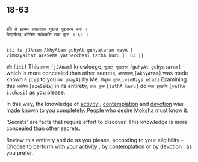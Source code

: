 ## 18-63


```shloka-sa

इति ते ज्ञानम् आख्यातम् गुह्यात् गुह्यतरम् मया ।
विमृश्यैतत् अशेषेण यथेच्छसि तथा कुरु ॥ ६३ ॥

```
```shloka-sa-hk

iti te jJAnam AkhyAtam guhyAt guhyataram mayA |
vimRzyaitat azeSeNa yathecchasi tathA kuru || 63 ||

```
`इति` `[iti]` This `ज्ञानम्` `[jJAnam]` knowledge, `गुह्यात् गुह्यतरम्` `[guhyAt guhyataram]` which is more concealed than other secrets, `आख्यातम्` `[AkhyAtam]` was made known `ते` `[te]` to you `मया` `[mayA]` by Me. `विमृश्य एतत्` `[vimRzya etat]` Examining this `अशेषेण` `[azeSeNa]` in its entirety, `तथा कुरु` `[tathA kuru]` do `यथा इच्छसि` `[yathA icchasi]` as you please.

In this way, the knowledge of 
[activity](karmayOga_a_defn)
, 
[contemplation](jnAnayOga_a_defn)
 and 
[devotion](bhakti_a_defn)
 was made known to you completely. People who desire 
[Moksha](Moksha)
 must know it.

'Secrets' are facts that require effort to discover. This knowledge is more concealed than other secrets. 

Review this entirety and do as you please, according to your eligibility - Choose to perform 
[with your activity](karmayOga_a_defn)
, 
[by contemplation](jnAnayOga_a_defn)
 or 
[by devotion](bhakti_a_defn)
, as you prefer.


